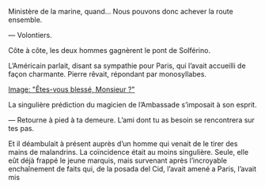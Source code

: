 Ministère de la marine, quand… Nous pouvons donc achever la route ensemble. 

— Volontiers.

Côte à côte, les deux hommes gagnèrent le pont de Solférino.

L’Américain parlait, disant sa sympathie pour Paris, qui l’avait accueilli de
façon charmante. Pierre rêvait, répondant par monosyllabes.

[Image: "Êtes-vous blessé, Monsieur ?"](../images/1-page-083.JPG)


La singulière prédiction du magicien de l’Ambassade s’imposait à son esprit.

— Retourne à pied à ta demeure. L’ami dont tu as besoin se rencontrera sur tes
pas.

Et il déambulait à présent auprès d’un homme qui venait de le tirer des
mains de malandrins. La coïncidence était au moins singulière. Seule, elle eût
déjà frappé le jeune marquis, mais survenant après l’incroyable enchaînement de faits qui, de la posada del Cid, l’avait amené a Paris, l’avait mis
